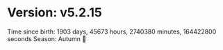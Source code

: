 # Version: v5.2.15
Time since birth: 1903 days, 45673 hours, 2740380 minutes, 164422800 seconds
Season: Autumn 🍁

